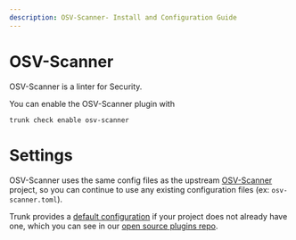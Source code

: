 ```yaml
---
description: OSV-Scanner- Install and Configuration Guide
---
```


# OSV-Scanner

OSV-Scanner is a linter for Security.

You can enable the OSV-Scanner plugin with

```shell
trunk check enable osv-scanner
```

# Settings

OSV-Scanner uses the same config files as the 
upstream [OSV-Scanner](https://github.com/google/osv-scanner) project, so you can continue to use any
existing configuration files (ex: `osv-scanner.toml`).

Trunk provides a [default configuration](https://github.com/trunk-io/plugins/tree/main/linters/osv-scanner) if your project does not already have one,
which you can see in our [open source plugins repo](https://github.com/trunk-io/plugins/tree/main).

